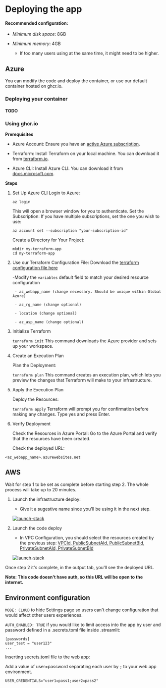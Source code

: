 # Deploying the app

#### Recommended configuration:

- *Minimum disk space*: 8GB 

- *Minimum memory*: 4GB
    - If too many users using at the same time, it might need to be higher.

## Azure

You can modify the code and deploy the container, or use our default container hosted on ghcr.io.

### Deploying your container
#### TODO

### Using ghcr.io

**Prerequisites**

- Azure Account: Ensure you have an [active Azure subscription](https://azure.microsoft.com/en-us/pricing/purchase-options/azure-account?msockid=1e4bc940d7cf6738158eda91d616667e).

- Terraform: Install Terraform on your local machine. You can download it from [terraform.io](https://developer.hashicorp.com/terraform/install?product_intent=terraform).

- Azure CLI: Install Azure CLI. You can download it from [docs.microsoft.com](https://learn.microsoft.com/en-us/cli/azure/install-azure-cli).

**Steps**

1. Set Up Azure CLI
    Login to Azure:

    `az login` 

    This will open a browser window for you to authenticate.
    Set the Subscription:
    If you have multiple subscriptions, set the one you wish to use:

    `az account set --subscription "your-subscription-id"`

    Create a Directory for Your Project:

    ```
    mkdir my-terraform-app  
    cd my-terraform-app  
    ```
 
2. Use our Terraform Configuration File:
    Download the [terraform configuration file here](https://github.com/microsoft/intelligence-toolkit/blob/main/deploy/azure/main.tf)


    -Modify the `variables` default field to match your desired resource configuration

        - az_webapp_name (change necessary. Should be unique within Global Azure)

        - az_rg_name (change optional)

        - location (change optional)

        - az_asp_name (change optional)

3. Initialize Terraform


    `terraform init`
    This command downloads the Azure provider and sets up your workspace.

4. Create an Execution Plan
 
    Plan the Deployment:

    `terraform plan` 
    This command creates an execution plan, which lets you preview the changes that Terraform will make to your infrastructure.

5. Apply the Execution Plan

    Deploy the Resources:

    `terraform apply` 
    Terraform will prompt you for confirmation before making any changes. Type yes and press Enter.

6. Verify Deployment

    Check the Resources in Azure Portal:
    Go to the Azure Portal and verify that the resources have been created.

    Check the deployed URL:

`<az_webapp_name>.azurewebsites.net`

## AWS

Wait for step 1 to be set as complete before starting step 2. The whole process will take up to 20 minutes.

1. Launch the infrastructure deploy:

    - Give it a sugestive name since you'll be using it in the next step.

    [![launch-stack](https://s3.amazonaws.com/cloudformation-examples/cloudformation-launch-stack.png)](https://console.aws.amazon.com/cloudformation/home?region=us-east-1#/stacks/new?stackName=itk-infra-stack&templateURL=https://s3.us-east-1.amazonaws.com/cf-templates-19n482mly1fba-us-east-1/2024-10-07T124926.165Z3xc-infrastructure.yaml)

2. Launch the code deploy
    - In VPC Configuration, you should select the resources created by the previous step: <u>VPCId, PublicSubnetAId, PublicSubnetBId, PrivateSubnetAId, PrivateSubnetBId</u>

    [![launch-stack](https://s3.amazonaws.com/cloudformation-examples/cloudformation-launch-stack.png)](https://console.aws.amazon.com/cloudformation/home?region=us-east-1#/stacks/new?stackName=itk-code-stack&templateURL=https://s3.us-east-1.amazonaws.com/cf-templates-19n482mly1fba-us-east-1/2024-10-07T125858.730Zlsu-2-development.yaml)


Once step 2 it's complete, in the output tab, you'll see the deployed URL.

**Note: This code doesn't have auth, so this URL will be open to the internet.**

## Environment configuration

`MODE: CLOUD` to hide Settings page so users can't change configuration that would affect other users experiences.

`AUTH_ENABLED: TRUE` if you would like to limit access into the app by user and password defined in a .secrets.toml file inside .streamlit:

```
[passwords]
user_test = "user123"
...
```

Inserting secrets.toml file to the web app:

Add a value of user=password separating each user by `;` to your web app environment.

`USER_CREDENTIALS="user1=pass1;user2=pass2"`




